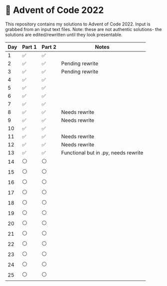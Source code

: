 # 🎄 Advent of Code 2022
This repository contains my solutions to Advent of Code 2022. Input is grabbed from an input text files. Note: these are not authentic solutions- the solutions are edited/rewritten until they look presentable.

| Day | Part 1 | Part 2 | Notes |
| --- | --- | --- | --- |
| 1 | ✅ | ✅ |  |
| 2 | ✅ | ✅ | Pending rewrite |
| 3 | ✅ | ✅ | Pending rewrite |
| 4 | ✅ | ✅ |  |
| 5 | ✅ | ✅ |  |
| 6 | ✅ | ✅ |  |
| 7 | ✅ | ✅ |  |
| 8 | ✅ | ✅ | Needs rewrite |
| 9 | ✅ | ✅ | Needs rewrite |
| 10 | ✅ | ✅ |  |
| 11 | ✅ | ✅ | Needs rewrite |
| 12 | ✅ | ✅ | Needs rewrite |
| 13 | ✅ | ✅ | Functional but in .py, needs rewrite |
| 14 | ⚪ | ⚪ |  |
| 15 | ⚪ | ⚪ |  | 
| 16 | ⚪ | ⚪ |  |
| 17 | ⚪ | ⚪ |  |
| 18 | ⚪ | ⚪ |  |
| 19 | ⚪ | ⚪ |  |
| 20 | ⚪ | ⚪ |  |
| 21 | ⚪ | ⚪ |  |
| 22 | ⚪ | ⚪ |  |
| 23 | ⚪ | ⚪ |  |
| 24 | ⚪ | ⚪ |  |
| 25 | ⚪ | ⚪ |  |